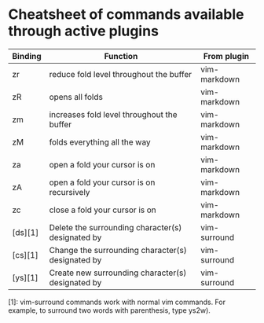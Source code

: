 # Cheatsheet of commands available through active plugins

| Binding   | Function                                      | From plugin   |
| --------- | --------------------------------------------- | ------------  |
| zr        | reduce fold level throughout the buffer       | vim-markdown  |
| zR        | opens all folds                               | vim-markdown  |
| zm        | increases fold level throughout the buffer    | vim-markdown  |
| zM        | folds everything all the way                  | vim-markdown  |
| za        | open a fold your cursor is on                 | vim-markdown  |
| zA        | open a fold your cursor is on recursively     | vim-markdown  |
| zc        | close a fold your cursor is on                | vim-markdown  |
| [ds<surrond>][1] | Delete the surrounding character(s) designated by <surround> | vim-surround |
| [cs<surround>][1] | Change the surrounding character(s) designated by <surround> | vim-surround |
| [ys<surround>][1] | Create new surrounding character(s) designated by <surround> | vim-surround |

[1]: vim-surround commands work with normal vim commands. For example, to surround two words with parenthesis, type ys2w).
